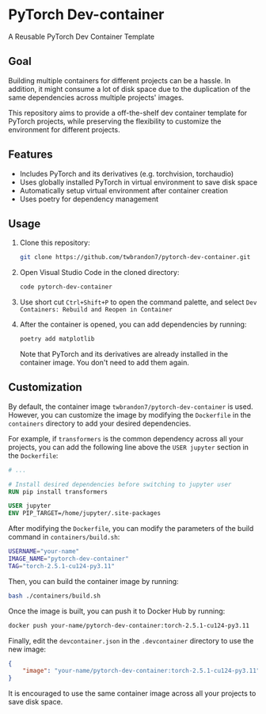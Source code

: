 # PyTorch Dev-container
A Reusable PyTorch Dev Container Template

## Goal
Building multiple containers for different projects can be a hassle. In addition, it
might consume a lot of disk space due to the duplication of the same dependencies across
multiple projects' images.

This repository aims to provide a off-the-shelf dev container template for PyTorch
projects, while preserving the flexibility to customize the environment for different
projects.

## Features
- Includes PyTorch and its derivatives (e.g. torchvision, torchaudio)
- Uses globally installed PyTorch in virtual environment to save disk space
- Automatically setup virtual environment after container creation
- Uses poetry for dependency management

## Usage
1. Clone this repository:
    ```bash
    git clone https://github.com/twbrandon7/pytorch-dev-container.git
    ```

2. Open Visual Studio Code in the cloned directory:
    ```bash
    code pytorch-dev-container
    ```

3. Use short cut `Ctrl+Shift+P` to open the command palette, and select
`Dev Containers: Rebuild and Reopen in Container`

4. After the container is opened, you can add dependencies by running:
    ```bash
    poetry add matplotlib
    ```

    Note that PyTorch and its derivatives are already installed in the container image.
    You don't need to add them again.

## Customization
By default, the container image `twbrandon7/pytorch-dev-container` is used. However, you
can customize the image by modifying the `Dockerfile` in the `containers` directory to
add your desired dependencies.

For example, if `transformers` is the common dependency across all your projects, you
can add the following line above the `USER jupyter` section in the `Dockerfile`:
```Dockerfile
# ...

# Install desired dependencies before switching to jupyter user
RUN pip install transformers

USER jupyter
ENV PIP_TARGET=/home/jupyter/.site-packages
```

After modifying the `Dockerfile`, you can modify the parameters of the build command in
`containers/build.sh`:
```bash
USERNAME="your-name"
IMAGE_NAME="pytorch-dev-container"
TAG="torch-2.5.1-cu124-py3.11"
```

Then, you can build the container image by running:
```bash
bash ./containers/build.sh
```

Once the image is built, you can push it to Docker Hub by running:
```bash
docker push your-name/pytorch-dev-container:torch-2.5.1-cu124-py3.11
```

Finally, edit the `devcontainer.json` in the `.devcontainer` directory to use the new
image:
```json
{
    "image": "your-name/pytorch-dev-container:torch-2.5.1-cu124-py3.11",
}
```

It is encouraged to use the same container image across all your projects to save disk
space.
